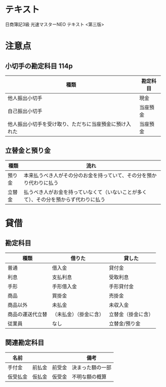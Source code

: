 # テキスト

日商簿記3級 光速マスターNEO テキスト <第三版>

# 注意点

## 小切手の勘定科目 114p

種類|勘定科目
-|-
他人振出小切手|現金
自己振出小切手|当座預金
他人振出小切手を受け取り、ただちに当座預金に預け入れた|当座預金

## 立替金と預り金

種類|流れ
-|-
預り金|本来払うべき人がその分のお金を持っていて、その分を預かり代わりに払う|
立替金|払うべき人がお金を持っていなくて（いないことが多くて）、その分を預からず代わりに払う|

# 貸借

## 勘定科目

種類|借りた|貸した
-|-|-
普通|借入金|貸付金
利息|支払利息|受取利息
手形|手形借入金|手形貸付金
商品|買掛金|売掛金
商品以外|未払金|未収入金
商品の運送代立替|（未払金）（掛金に含）|立替金（掛金に含）
従業員|なし|立替金/預り金


## 関連勘定科目

名前|||備考
-|-|-|-
手付金|前払金|前受金|決まった額の一部
仮受払金|仮払金|仮受金|不明な額の概算
